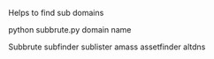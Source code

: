 Helps to find sub domains


python subbrute.py  domain name

Subbrute 
subfinder
sublister
amass
assetfinder
altdns